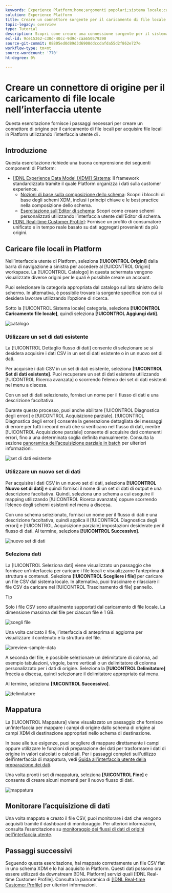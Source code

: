 ```yaml
---
keywords: Experience Platform;home;argomenti popolari;sistema locale;caricamento file;mappa csv;mappa file csv;mappa file csv su xdm;mappa csv su xdm;guida ui;
solution: Experience Platform
title: Creare un connettore sorgente per il caricamento di file locale nell’interfaccia utente
topic-legacy: overview
type: Tutorial
description: Scopri come creare una connessione sorgente per il sistema locale per portare i file locali in Platform
exl-id: 9ce15362-c30d-40cc-9d9c-caa650579390
source-git-commit: 08805ed0d89d3d6908ddccdafda55d2f862e727e
workflow-type: tm+mt
source-wordcount: '770'
ht-degree: 0%

---
```


# Creare un connettore di origine per il caricamento di file locale nell’interfaccia utente

Questa esercitazione fornisce i passaggi necessari per creare un connettore di origine per il caricamento di file locali per acquisire file locali in Platform utilizzando l’interfaccia utente di .

## Introduzione

Questa esercitazione richiede una buona comprensione dei seguenti componenti di Platform:

* [[!DNL Experience Data Model (XDM)] Sistema](../../../../../xdm/home.md): Il framework standardizzato tramite il quale Platform organizza i dati sulla customer experience.
   * [Nozioni di base sulla composizione dello schema](../../../../../xdm/schema/composition.md): Scopri i blocchi di base degli schemi XDM, inclusi i principi chiave e le best practice nella composizione dello schema.
   * [Esercitazione sull’Editor di schema](../../../../../xdm/tutorials/create-schema-ui.md): Scopri come creare schemi personalizzati utilizzando l’interfaccia utente dell’Editor di schema.
* [[!DNL Real-time Customer Profile]](../../../../../profile/home.md): Fornisce un profilo di consumatore unificato e in tempo reale basato su dati aggregati provenienti da più origini.

## Caricare file locali in Platform

Nell’interfaccia utente di Platform, seleziona **[!UICONTROL Origini]** dalla barra di navigazione a sinistra per accedere al [!UICONTROL Origini] workspace. La [!UICONTROL Catalogo] in questa schermata vengono visualizzate diverse origini per le quali è possibile creare un account.

Puoi selezionare la categoria appropriata dal catalogo sul lato sinistro dello schermo. In alternativa, è possibile trovare la sorgente specifica con cui si desidera lavorare utilizzando l’opzione di ricerca.

Sotto la [!UICONTROL Sistema locale] categoria, seleziona **[!UICONTROL Caricamento file locale]**, quindi seleziona **[!UICONTROL Aggiungi dati]**.

![catalogo](../../../../images/tutorials/create/local/catalog.png)

### Utilizzare un set di dati esistente

La [!UICONTROL Dettaglio flusso di dati] consente di selezionare se si desidera acquisire i dati CSV in un set di dati esistente o in un nuovo set di dati.

Per acquisire i dati CSV in un set di dati esistente, seleziona **[!UICONTROL Set di dati esistente]**. Puoi recuperare un set di dati esistente utilizzando [!UICONTROL Ricerca avanzata] o scorrendo l’elenco dei set di dati esistenti nel menu a discesa.

Con un set di dati selezionato, fornisci un nome per il flusso di dati e una descrizione facoltativa.

Durante questo processo, puoi anche abilitare [!UICONTROL Diagnostica degli errori] e [!UICONTROL Acquisizione parziale]. [!UICONTROL Diagnostica degli errori] consente la generazione dettagliata dei messaggi di errore per tutti i record errati che si verificano nel flusso di dati, mentre [!UICONTROL Acquisizione parziale] consente di acquisire dati contenenti errori, fino a una determinata soglia definita manualmente. Consulta la sezione [panoramica dell’acquisizione parziale in batch](../../../../../ingestion/batch-ingestion/partial.md) per ulteriori informazioni.

![set di dati esistente](../../../../images/tutorials/create/local/existing-dataset.png)

### Utilizzare un nuovo set di dati

Per acquisire i dati CSV in un nuovo set di dati, seleziona **[!UICONTROL Nuovo set di dati]** e quindi fornisci il nome di un set di dati di output e una descrizione facoltativa. Quindi, seleziona uno schema a cui eseguire il mapping utilizzando [!UICONTROL Ricerca avanzata] oppure scorrendo l’elenco degli schemi esistenti nel menu a discesa.

Con uno schema selezionato, fornisci un nome per il flusso di dati e una descrizione facoltativa, quindi applica il [!UICONTROL Diagnostica degli errori] e [!UICONTROL Acquisizione parziale] impostazioni desiderate per il flusso di dati. Al termine, seleziona **[!UICONTROL Successivo]**.

![nuovo set di dati](../../../../images/tutorials/create/local/new-dataset.png)

### Seleziona dati

La [!UICONTROL Seleziona dati] viene visualizzato un passaggio che fornisce un’interfaccia per caricare i file locali e visualizzarne l’anteprima di struttura e contenuti. Seleziona **[!UICONTROL Scegliere i file]** per caricare un file CSV dal sistema locale. In alternativa, puoi trascinare e rilasciare il file CSV da caricare nel [!UICONTROL Trascinamento di file] pannello.

>[!TIP]
>
>Solo i file CSV sono attualmente supportati dal caricamento di file locale. La dimensione massima del file per ciascun file è 1 GB.

![scegli file](../../../../images/tutorials/create/local/choose-files.png)

Una volta caricato il file, l’interfaccia di anteprima si aggiorna per visualizzare il contenuto e la struttura del file.

![preview-sample-data](../../../../images/tutorials/create/local/preview-sample-data.png)

A seconda del file, è possibile selezionare un delimitatore di colonna, ad esempio tabulazioni, virgole, barre verticali o un delimitatore di colonna personalizzato per i dati di origine. Seleziona la **[!UICONTROL Delimitatore]** freccia a discesa, quindi selezionare il delimitatore appropriato dal menu.

Al termine, seleziona **[!UICONTROL Successivo]**.

![delimitatore](../../../../images/tutorials/create/local/delimiter.png)

## Mappatura

La [!UICONTROL Mappatura] viene visualizzato un passaggio che fornisce un&#39;interfaccia per mappare i campi di origine dallo schema di origine ai campi XDM di destinazione appropriati nello schema di destinazione.

In base alle tue esigenze, puoi scegliere di mappare direttamente i campi oppure utilizzare le funzioni di preparazione dei dati per trasformare i dati di origine in valori calcolati o calcolati. Per i passaggi completi sull&#39;utilizzo dell&#39;interfaccia di mappatura, vedi [Guida all’interfaccia utente della preparazione dei dati](../../../../../data-prep/ui/mapping.md).

Una volta pronti i set di mappatura, seleziona **[!UICONTROL Fine]** e consente di creare alcuni momenti per il nuovo flusso di dati.

![mappatura](../../../../images/tutorials/create/local/mapping.png)

## Monitorare l’acquisizione di dati

Una volta mappato e creato il file CSV, puoi monitorare i dati che vengono acquisiti tramite il dashboard di monitoraggio. Per ulteriori informazioni, consulta l’esercitazione su [monitoraggio dei flussi di dati di origini nell’interfaccia utente](../../../../../dataflows/ui/monitor-sources.md).

## Passaggi successivi

Seguendo questa esercitazione, hai mappato correttamente un file CSV flat in uno schema XDM e lo hai acquisito in Platform. Questi dati possono ora essere utilizzati da downstream [!DNL Platform] servizi quali [!DNL Real-time Customer Profile]. Consulta la panoramica di [[!DNL Real-time Customer Profile]](../../../../../profile/home.md) per ulteriori informazioni.
